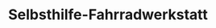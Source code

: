 ---
title: "Selbsthilfe-Fahrradwerkstatt"
url: /bruchkoebel/selbsthilfe-fahrradwerkstatt/
shop: Fahrrad
---